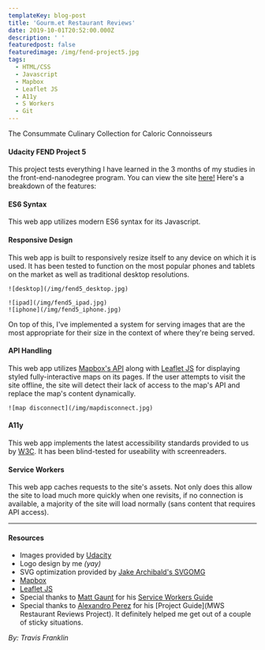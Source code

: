 ```yaml
---
templateKey: blog-post
title: 'Gourm.et Restaurant Reviews'
date: 2019-10-01T20:52:00.000Z
description: ' '
featuredpost: false
featuredimage: /img/fend-project5.jpg
tags:
  - HTML/CSS
  - Javascript
  - Mapbox
  - Leaflet JS
  - A11y
  - S Workers
  - Git
---
```

The Consummate Culinary Collection for Caloric Connoisseurs

#### Udacity FEND Project 5
This project tests everything I have learned in the 3 months of my studies in the front-end-nanodegree program. You can view the site [here!](https://travisfranklin.github.io/FEND-Project5/) Here's a breakdown of the features:

#### ES6 Syntax
This web app utilizes modern ES6 syntax for its Javascript.

#### Responsive Design
This web app is built to responsively resize itself to any device on which it is used. It has been tested to function on the most popular phones and tablets on the market as well as traditional desktop resolutions.

```grid|1
![desktop](/img/fend5_desktop.jpg)
```
```grid|2
![ipad](/img/fend5_ipad.jpg)
![iphone](/img/fend5_iphone.jpg)
```

On top of this, I've implemented a system for serving images that are the most appropriate for their size in the context of where they're being served.

#### API Handling
This web app utilizes [Mapbox's API](https://docs.mapbox.com/api/) along with [Leaflet JS](https://leafletjs.com/) for displaying styled fully-interactive maps on its pages.
If the user attempts to visit the site offline, the site will detect their lack of access to the map's API and replace the map's content dynamically.

```grid|2
![map disconnect](/img/mapdisconnect.jpg)
```

#### A11y
This web app implements the latest accessibility standards provided to us by [W3C](https://www.w3.org/standards/webdesign/accessibility). It has been blind-tested for useability with screenreaders.

#### Service Workers
This web app caches requests to the site's assets. Not only does this allow the site to load much more quickly when one revisits, if no connection is available, a majority of the site will load normally (sans content that requires API access).

---

#### Resources

* Images provided by [Udacity](http://www.Udacity.com)
* Logo design by me _(yay)_
* SVG optimization provided by [Jake Archibald's SVGOMG](https://jakearchibald.github.io/svgomg/)
* [Mapbox](https://mapbox.com/)
* [Leaflet JS](https://leafletjs.com/)
* Special thanks to [Matt Gaunt](https://www.gauntface.com/blog/) for his [Service Workers Guide](https://developers.google.com/web/fundamentals/primers/service-workers/)
* Special thanks to [Alexandro Perez](https://github.com/AlexandroPerez) for his [Project Guide](MWS Restaurant Reviews Project). It definitely helped me get out of a couple of sticky situations.

_By: Travis Franklin_